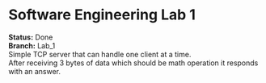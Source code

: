 # Software Engineering Lab 1

<b>Status:</b> Done<br>
<b>Branch:</b> Lab_1<br>
Simple TCP server that can handle one client at a time. <br>
After receiving 3 bytes of data which should be math operation it responds with an answer.

